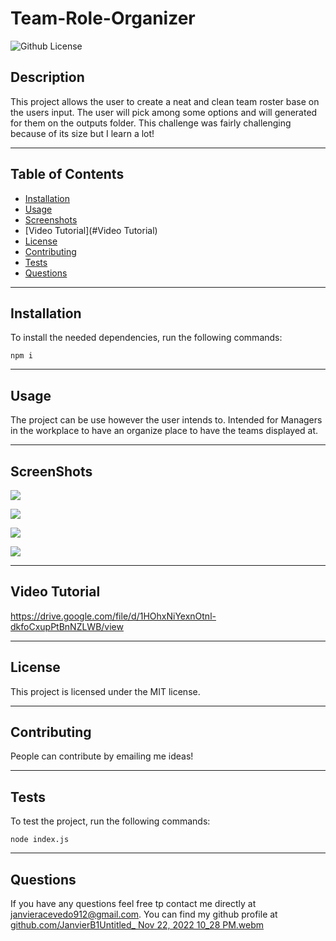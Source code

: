 # Team-Role-Organizer
![Github License](https://img.shields.io/badge/license-MIT-green)
## Description
This project allows the user to create a neat and clean team roster base on the users input. The user will pick among some options and will generated for them on the outputs folder. This challenge was fairly challenging because of its size but I learn a lot!
___
## Table of Contents
* [Installation](#installation)
* [Usage](#usage)
* [Screenshots](#ScreenShots)
* [Video Tutorial](#Video Tutorial)
* [License](#license)
* [Contributing](#contributing)
* [Tests](#tests)
* [Questions](#questions)
___
## Installation
To install the needed dependencies, run the following commands:
```
npm i 
```
___
## Usage
The project can be use however the user intends to. Intended for Managers in the workplace to have an organize place to have the teams displayed at. 

___
## ScreenShots

![](./images/Screenshot%202022-11-14%20174058.png)

![](./images/Screenshot%202022-11-14%20174058.png)

![](./images/Screenshot%202022-11-14%20174058.png)

![](./images/Screenshot%202022-11-14%20174058.png)
___
## Video Tutorial

https://drive.google.com/file/d/1HOhxNiYexnOtnl-dkfoCxupPtBnNZLWB/view
___
## License
This project is licensed under the MIT license.
___
## Contributing
People can contribute by emailing me ideas!
___
## Tests
To test the project, run the following commands:
```
node index.js
```
___
## Questions
If you have any questions feel free tp contact me directly at janvieracevedo912@gmail.com. You can find my github profile at [github.com/JanvierB1](https://github.com/JanvierB1/)[Untitled_ Nov 22, 2022 10_28 PM.webm](https://user-images.githubusercontent.com/112591613/203464723-f781a990-1836-48b3-8f31-3a7c4e386ef8.webm)
